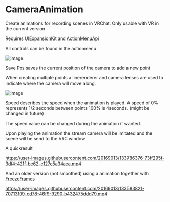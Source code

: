 # CameraAnimation
Create animations for recording scenes in VRChat. Only usable with VR in the current version


Requires [UIExpansionKit](https://github.com/knah/VRCMods#ui--kit) and [ActionMenuApi](https://github.com/gompoc/VRChatMods/tree/master/ActionMenuApi)

All controls can be found in the actionmenu

![image](https://user-images.githubusercontent.com/20169013/133786029-e9065da8-a1f7-40ce-857a-4608afe5b747.png)

Save Pos saves the current position of the camera to add a new point

When creating multiple points a linerenderer and camera lenses are used to indicate where the camera will move along.

![image](https://user-images.githubusercontent.com/20169013/133582714-89299853-4aab-48b6-939e-c167866c77d1.png)

Speed describes the speed when the animation is played. A speed of 0% represents 1/2 seconds between points 100% is 4seconds. (might be changed in future)

The speed value can be changed during the animation if wanted.

Upon playing the animation the stream camera will be imitated and the scene will be send to the VRC window

A quickresult 

https://user-images.githubusercontent.com/20169013/133786376-73ff295f-3df4-421f-be62-c127c5a34aea.mp4

And an older version (not smoothed) using a animation together with [FreezeFrames](https://github.com/Er1807/FreezeFrame)

https://user-images.githubusercontent.com/20169013/133583821-70713109-cd78-46f9-9290-b432475ddd79.mp4
